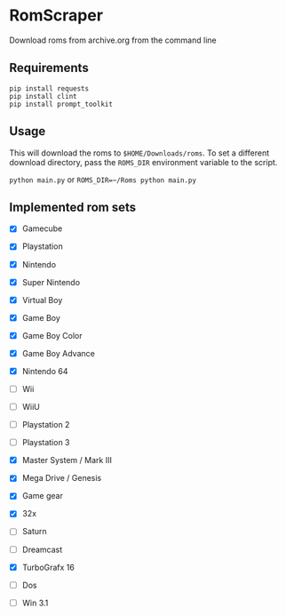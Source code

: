 # RomScraper

Download roms from archive.org from the command line

## Requirements

```
pip install requests
pip install clint
pip install prompt_toolkit
```

## Usage

This will download the roms to `$HOME/Downloads/roms`. To set a different download directory, pass the `ROMS_DIR` environment variable to the script. 

`python main.py` or `ROMS_DIR=~/Roms python main.py`

## Implemented rom sets

- [x] Gamecube

- [x] Playstation 

- [x] Nintendo

- [x] Super Nintendo 

- [x] Virtual Boy

- [x] Game Boy

- [x] Game Boy Color

- [x] Game Boy Advance

- [x] Nintendo 64

- [ ] Wii

- [ ] WiiU

- [ ] Playstation 2

- [ ] Playstation 3

- [x] Master System / Mark III

- [x] Mega Drive / Genesis

- [x] Game gear

- [x] 32x

- [ ] Saturn

- [ ] Dreamcast

- [x] TurboGrafx 16

- [ ] Dos 

- [ ] Win 3.1 
